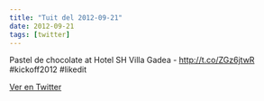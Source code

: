 ```yaml
---
title: "Tuit del 2012-09-21"
date: 2012-09-21
tags: [twitter]
---
```


Pastel de chocolate at Hotel SH Villa Gadea - http://t.co/ZGz6jtwR #kickoff2012 #likedit



[Ver en Twitter](https://twitter.com/i/web/status/249152073499811841)
